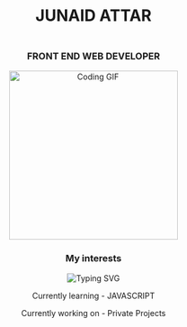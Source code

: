 <h1 align="center">JUNAID ATTAR</h1>
<p align="center">
  <img src="assets/line.gif" width="100%" height="3"/>
</p>
<h3 align="center">FRONT END WEB DEVELOPER</h3>
<p align="center">
  <img alt="Coding GIF" width="300" height="auto" src="assets/coding.gif"/>
</p>

<h3 align="center">My interests</h3>
<p align="center">
  <img src="https://readme-typing-svg.demolab.com?font=Kalnia+Glaze&weight=500&size=30&duration=1000&pause=1000&center=true&random=true&width=500&lines=Artificial+Intelligence;Machine+Learning;Data+Science" alt="Typing SVG" />
</p>

<p align="center">Currently learning - JAVASCRIPT</p>
<p align="center">Currently working on - Private Projects</p>

